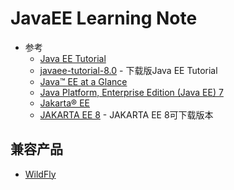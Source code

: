 # JavaEE Learning Note
   * 参考
      + [Java EE Tutorial](https://javaee.github.io/tutorial/?nsukey=Yy%2FTTFfc05cLxRzl%2FV5XObEdb1YCTB%2F8N6G70GAIPQNQGIqSfnbDkSeyZ9zqJjW1XvpQ8aZ8tVMyjvLGI2Bu1BaCKinKPuJnvXutaHGVHi3OM4kkvOeq9tXUXhWXJx%2F5AaMYSREnSvvnk6ymU%2B3Q%2Bwtb2UutVnEKJyovylHlVe4X8f97NHMomUucHopI%2FQCFnW5DWPkbaU5vpwZjS5TS6g%3D%3D)
      + [javaee-tutorial-8.0](https://github.com/javaee/tutorial/releases) - 下载版Java EE Tutorial
      + [Java™ EE at a Glance](https://www.oracle.com/java/technologies/java-ee-glance.html)
      + [Java Platform, Enterprise Edition (Java EE) 7](https://docs.oracle.com/javaee/7/index.html)
      + [Jakarta® EE](https://jakarta.ee/)
      + [JAKARTA EE 8](https://jakarta.ee/release/) - JAKARTA EE 8可下载版本

## 兼容产品
   * [WildFly](https://wildfly.org/downloads/)
